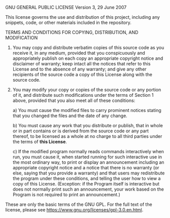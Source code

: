 GNU GENERAL PUBLIC LICENSE
Version 3, 29 June 2007

This license governs the use and distribution of this project, including any snippets, code, or other materials included in the repository.

TERMS AND CONDITIONS FOR COPYING, DISTRIBUTION, AND MODIFICATION

1. You may copy and distribute verbatim copies of this source code as you receive it, in any medium, provided that you conspicuously and appropriately publish on each copy an appropriate copyright notice and disclaimer of warranty; keep intact all the notices that refer to this License and to the absence of any warranty; and give any other recipients of the source code a copy of this License along with the source code.

2. You may modify your copy or copies of the source code or any portion of it, and distribute such modifications under the terms of Section 1 above, provided that you also meet all of these conditions:

    a) You must cause the modified files to carry prominent notices stating that you changed the files and the date of any change.

    b) You must cause any work that you distribute or publish, that in whole or in part contains or is derived from the source code or any part thereof, to be licensed as a whole at no charge to all third parties under the terms of **this License**.

    c) If the modified program normally reads commands interactively when run, you must cause it, when started running for such interactive use in the most ordinary way, to print or display an announcement including an appropriate copyright notice and a notice that there is no warranty (or else, saying that you provide a warranty) and that users may redistribute the program under these conditions, and telling the user how to view a copy of this License. (Exception: if the Program itself is interactive but does not normally print such an announcement, your work based on the Program is not required to print an announcement.)

These are only the basic terms of the GNU GPL. For the full text of the license, please see <https://www.gnu.org/licenses/gpl-3.0.en.html>.
